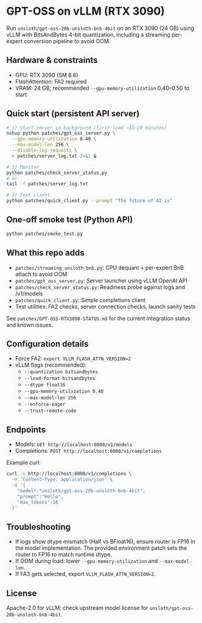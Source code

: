 # GPT-OSS on vLLM (RTX 3090)

Run `unsloth/gpt-oss-20b-unsloth-bnb-4bit` on an RTX 3090 (24 GB) using vLLM with BitsAndBytes 4-bit quantization, including a streaming per-expert conversion pipeline to avoid OOM.

## Hardware & constraints
- GPU: RTX 3090 (SM 8.6)
- FlashAttention: FA2 required
- VRAM: 24 GB; recommended `--gpu-memory-utilization` 0.40–0.50 to start

## Quick start (persistent API server)
```bash
# 1) Start server in background (first load ~15–20 minutes)
nohup python patches/gpt_oss_server.py \
  --gpu-memory-utilization 0.40 \
  --max-model-len 256 \
  --disable-log-requests \
  > patches/server_log.txt 2>&1 &

# 2) Monitor
python patches/check_server_status.py
# or
tail -f patches/server_log.txt

# 3) Test client
python patches/quick_client.py --prompt "The future of AI is"
```

## One-off smoke test (Python API)
```bash
python patches/smoke_test.py
```

## What this repo adds
- `patches/streaming_unsloth_bnb.py`: CPU dequant + per-expert BnB attach to avoid OOM
- `patches/gpt_oss_server.py`: Server launcher using vLLM OpenAI API
- `patches/check_server_status.py`: Readiness probe against logs and /v1/models
- `patches/quick_client.py`: Simple completions client
- Test utilities: FA2 checks, server connection checks, launch sanity tests

See `patches/GPT-OSS-RTX3090-STATUS.md` for the current integration status and known issues.

## Configuration details
- Force FA2: `export VLLM_FLASH_ATTN_VERSION=2`
- vLLM flags (recommended):
  - `--quantization bitsandbytes`
  - `--load-format bitsandbytes`
  - `--dtype float16`
  - `--gpu-memory-utilization 0.40`
  - `--max-model-len 256`
  - `--enforce-eager`
  - `--trust-remote-code`

## Endpoints
- Models: `GET http://localhost:8000/v1/models`
- Completions: `POST http://localhost:8000/v1/completions`

Example curl:
```bash
curl -s http://localhost:8000/v1/completions \
  -H 'Content-Type: application/json' \
  -d '{
    "model":"unsloth/gpt-oss-20b-unsloth-bnb-4bit",
    "prompt":"Hello",
    "max_tokens":16
  }'
```

## Troubleshooting
- If logs show dtype mismatch (Half vs BFloat16), ensure router is FP16 in the model implementation. The provided environment patch sets the router to FP16 to match runtime dtype.
- If OOM during load: lower `--gpu-memory-utilization` and `--max-model-len`.
- If FA3 gets selected, export `VLLM_FLASH_ATTN_VERSION=2`.

## License
Apache-2.0 for vLLM; check upstream model license for `unsloth/gpt-oss-20b-unsloth-bnb-4bit`.
